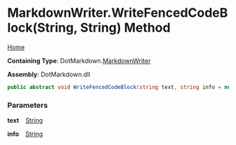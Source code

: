 # MarkdownWriter\.WriteFencedCodeBlock\(String, String\) Method

[Home](../../../README.md)

**Containing Type**: DotMarkdown\.[MarkdownWriter](../README.md)

**Assembly**: DotMarkdown\.dll

```csharp
public abstract void WriteFencedCodeBlock(string text, string info = null)
```

### Parameters

**text** &ensp; [String](https://docs.microsoft.com/en-us/dotnet/api/system.string)

**info** &ensp; [String](https://docs.microsoft.com/en-us/dotnet/api/system.string)